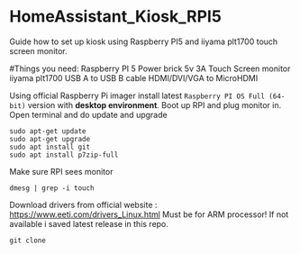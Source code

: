 # HomeAssistant_Kiosk_RPI5
Guide how to set up kiosk using Raspberry PI5 and iiyama plt1700 touch screen monitor.

#Things you need:
Raspberry PI 5
Power brick 5v 3A
Touch Screen monitor iiyama plt1700
USB A to USB B cable
HDMI/DVI/VGA to MicroHDMI

Using official Raspberry Pi imager install latest `Raspberry PI OS Full (64-bit)` version with **desktop environment**.
Boot up RPI and plug monitor in. Open terminal and do update and upgrade

```console
sudo apt-get update
sudo apt-get upgrade
sudo apt install git
sudo apt install p7zip-full
```

Make sure RPI sees monitor
```console
dmesg | grep -i touch
```


Download drivers from official website : https://www.eeti.com/drivers_Linux.html
Must be for ARM processor!
If not available i saved latest release in this repo.

```console
git clone 
```
